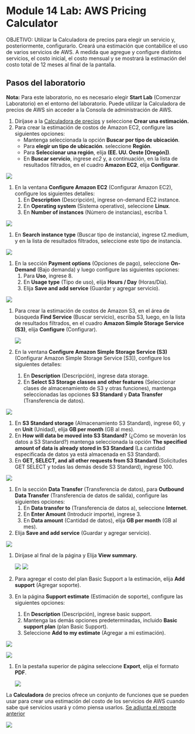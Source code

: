 ﻿# **Module 14 Lab: AWS Pricing Calculator**
OBJETIVO: Utilizar la Calculadora de precios para elegir un servicio y, posteriormente, configurarlo. Creará una estimación que contabilice el uso de varios servicios de AWS. A medida que agregue y configure distintos servicios, el costo inicial, el costo mensual y se mostrará la estimación del costo total de 12 meses al final de la pantalla.
## **Pasos del laboratorio**
**Nota:** Para este laboratorio, no es necesario elegir **Start Lab** (Comenzar Laboratorio) en el entorno del laboratorio. Puede utilizar la Calculadora de precios de AWS sin acceder a la Consola de administración de AWS.

1. Diríjase a la [Calculadora de precios](https://calculator.aws/) y seleccione **Crear una estimación.**
1. Para crear la estimación de costos de Amazon EC2, configure las siguientes opciones:
   - Mantenga seleccionada la opción **Buscar por tipo de ubicación**.
   - Para **elegir un tipo de ubicación**. seleccione **Región**.
   - Para **Seleccionar una región**, elija **(EE. UU. Oeste [Oregón])**. 
   - En **Buscar servicio**, ingrese *ec2* y, a continuación, en la lista de resultados filtrados, en el cuadro **Amazon EC2**, elija **Configurar**.

![](https://github.com/Sh3ccid/MENDOZA_VILLAR_ANTONY/blob/main/AWS_1/Laboratorio_modulo_14/IMAGENES/Screenshot_1.png)

1. En la ventana **Configure Amazon EC2** (Configurar Amazon EC2), configure los siguientes detalles:
   1. En **Description** (Descripción), ingrese on-demand EC2 instance.
   1. En **Operating system** (Sistema operativo), seleccione **Linux**.
   1. En **Number of instances** (Número de instancias), escriba 1.

![](https://github.com/Sh3ccid/MENDOZA_VILLAR_ANTONY/blob/main/AWS_1/Laboratorio_modulo_14/IMAGENES/Screenshot_2.png)

1. En **Search instance type** (Buscar tipo de instancia), ingrese t2.medium, y en la lista de resultados filtrados, seleccione este tipo de instancia.

![](https://github.com/Sh3ccid/MENDOZA_VILLAR_ANTONY/blob/main/AWS_1/Laboratorio_modulo_14/IMAGENES/Screenshot_3.png)

1. En la sección **Payment options** (Opciones de pago), seleccione **On-Demand** (Bajo demanda) y luego configure las siguientes opciones:
   1. Para **Uso**, ingrese 8.
   1. En **Usage type** (Tipo de uso), elija **Hours / Day** (Horas/Día).
   1. Elija **Save and add service** (Guardar y agregar servicio).

![](https://github.com/Sh3ccid/MENDOZA_VILLAR_ANTONY/blob/main/AWS_1/Laboratorio_modulo_14/IMAGENES/Screenshot_4.png)

1. Para crear la estimación de costos de Amazon S3, en el área de búsqueda **Find Service** (Buscar servicio), escriba S3, luego, en la lista de resultados filtrados, en el cuadro **Amazon Simple Storage Service (S3)**, elija **Configure** (Configurar).

   ![](https://github.com/Sh3ccid/MENDOZA_VILLAR_ANTONY/blob/main/AWS_1/Laboratorio_modulo_14/IMAGENES/Screenshot_5.png)

1. En la ventana **Configure Amazon Simple Storage Service (S3)** (Configurar Amazon Simple Storage Service [S3]), configure los siguientes detalles:
   1. En **Description** (Descripción), ingrese data storage.
   1. En **Select S3 Storage classes and other features** (Seleccionar clases de almacenamiento de S3 y otras funciones), mantenga seleccionadas las opciones **S3 Standard** y **Data Transfer** (Transferencia de datos).

![](https://github.com/Sh3ccid/MENDOZA_VILLAR_ANTONY/blob/main/AWS_1/Laboratorio_modulo_14/IMAGENES/Screenshot_6.png)

1. En **S3 Standard storage** (Almacenamiento S3 Standard), ingrese 60, y en **Unit** (Unidad), elija **GB per month** (GB al mes).
1. En **How will data be moved into S3 Standard?** (¿Cómo se moverán los datos a S3 Standard?) mantenga seleccionada la opción **The specified amount of data is already stored in S3 Standard** (La cantidad especificada de datos ya está almacenada en S3 Standard).
1. En **GET, SELECT, and all other requests from S3 Standard** (Solicitudes GET SELECT y todas las demás desde S3 Standard), ingrese 100.

![](https://github.com/Sh3ccid/MENDOZA_VILLAR_ANTONY/blob/main/AWS_1/Laboratorio_modulo_14/IMAGENES/Screenshot_7.png)

1. En la sección **Data Transfer** (Transferencia de datos), para **Outbound Data Transfer** (Transferencia de datos de salida), configure las siguientes opciones:
   1. En **Data transfer to** (Transferencia de datos a), seleccione **Internet**. 
   1. En **Enter Amount** (Introducir importe), ingrese 3.
   1. En **Data amount** (Cantidad de datos), elija **GB per month** (GB al mes).
1. Elija **Save and add service** (Guardar y agregar servicio).

![](https://github.com/Sh3ccid/MENDOZA_VILLAR_ANTONY/blob/main/AWS_1/Laboratorio_modulo_14/IMAGENES/Screenshot_8.png)

1. Dirijase al final de la página y Elija **View summary.**

   ![](https://github.com/Sh3ccid/MENDOZA_VILLAR_ANTONY/blob/main/AWS_1/Laboratorio_modulo_14/IMAGENES/Screenshot_9.png)
   ![](https://github.com/Sh3ccid/MENDOZA_VILLAR_ANTONY/blob/main/AWS_1/Laboratorio_modulo_14/IMAGENES/Screenshot_10.png)

1. Para agregar el costo del plan Basic Support a la estimación, elija **Add support** (Agregar soporte).
1. En la página **Support estimate** (Estimación de soporte), configure las siguientes opciones:
   1. En **Description** (Descripción), ingrese basic support.
   1. Mantenga las demás opciones predeterminadas, incluido **Basic support plan** (plan Basic Support).
   1. Seleccione **Add to my estimate** (Agregar a mi estimación).

![](https://github.com/Sh3ccid/MENDOZA_VILLAR_ANTONY/blob/main/AWS_1/Laboratorio_modulo_14/IMAGENES/Screenshot_11.png)

![](https://github.com/Sh3ccid/MENDOZA_VILLAR_ANTONY/blob/main/AWS_1/Laboratorio_modulo_14/IMAGENES/Screenshot_12.png)
1. En la pestaña superior de página seleccione **Export**, elija el formato **PDF**.

   ![](https://github.com/Sh3ccid/MENDOZA_VILLAR_ANTONY/blob/main/AWS_1/Laboratorio_modulo_14/IMAGENES/Screenshot_13.png)

La **Calculadora** de precios ofrece un conjunto de funciones que se pueden usar para crear una estimación del costo de los servicios de AWS cuando sabe qué servicios usará y cómo piensa usarlos. [Se adjunta el reporte anterior](https://github.com/Sh3ccid/MENDOZA_VILLAR_ANTONY/blob/main/AWS_1/Laboratorio_modulo_14/Estimaci%C3%B3n%20de%20gastos.pdf)

![](https://github.com/Sh3ccid/MENDOZA_VILLAR_ANTONY/blob/main/AWS_1/Laboratorio_modulo_14/IMAGENES/Screenshot_14.png)
